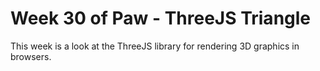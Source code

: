 # Week 30 of Paw - ThreeJS Triangle

This week is a look at the ThreeJS library for rendering 3D graphics in browsers.
